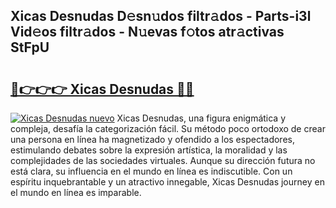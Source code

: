 ## Xicas Desnudas D𝚎sn𝚞dos filtr𝚊dos - Parts-i3l Vid𝚎os filtr𝚊dos - N𝚞evas f𝚘tos atr𝚊ctivas StFpU

# <h2><a href="http://mb4tdo.tromn.icu/?c=Xicas+Desnudas">🔗👉👉👉 Xicas Desnudas 🔗🔗</a></h2>

[![Xicas Desnudas nuevo](https://i.imgur.com/pEAQMta.gif)](http://mb4tdo.tromn.icu/?c=Xicas+Desnudas)
Xicas Desnudas, una figura enigmática y compleja, desafía la categorización fácil. Su método poco ortodoxo de crear una persona en línea ha magnetizado y ofendido a los espectadores, estimulando debates sobre la expresión artística, la moralidad y las complejidades de las sociedades virtuales. Aunque su dirección futura no está clara, su influencia en el mundo en línea es indiscutible. Con un espíritu inquebrantable y un atractivo innegable, Xicas Desnudas journey en el mundo en línea es imparable.
